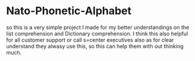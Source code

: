# Nato-Phonetic-Alphabet
so this is a very simple project I made for my better understandings on the list comprehension and Dictionary comprehension. I think this also helpful for all customer support or call s=center executives also as for clear understand they alwasy use this, so this can help them with out thinking much.
